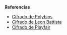 **Referencias**
- [Cifrado de Polybios](https://www.genbeta.com/desarrollo/que-es-y-como-surge-la-criptografia-un-repaso-por-su-historia#:~:text=El%20cifrador%20de%20Polybios%20(siglo%20II%20a.&text=Este%20sistema%20es%20el%20primer,jug%C3%A1semos%20al%20hundir%20la%20flota))
- [Cifrado de Leon Battista](https://www.monederosmart.com/historia-de-la-criptografia/)
- [Cifrado de Playfair](https://es.wikipedia.org/wiki/Cifrado_de_Playfair#:~:text=El%20cifrado%20de%20Playfair%20fue,lo%20promovi%C3%B3%20para%20uso%20militar.)
